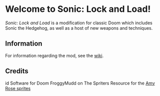 # Welcome to Sonic: Lock and Load!
*Sonic: Lock and Load* is a modification for classic Doom which includes Sonic the Hedgehog, as well as a host of new weapons and techniques.

## Information
For information regarding the mod, see the [wiki](https://github.com/CutieGorlAstrid/sonicdoom/wiki).

## Credits
id Software for Doom
FroggyMudd on The Spriters Resource for the [Amy Rose sprites](https://www.spriters-resource.com/custom_edited/sonicthehedgehogcustoms/sheet/111906/)
